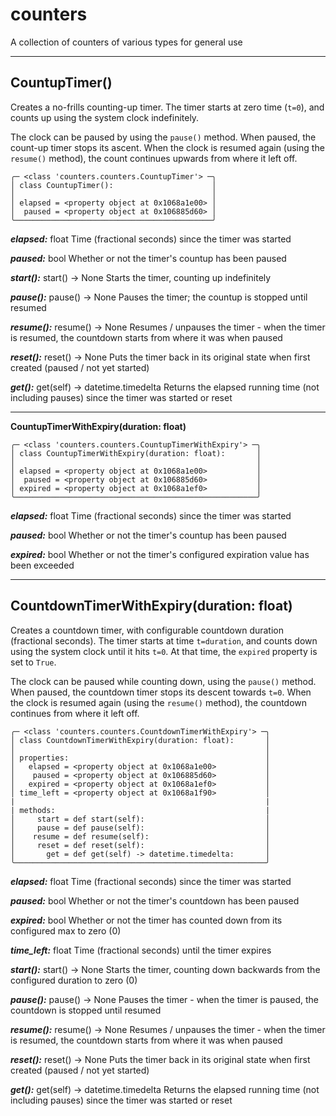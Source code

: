 # counters
A collection of counters of various types for general use

---
## CountupTimer()
Creates a no-frills counting-up timer. The timer starts at zero time (`t=0`), and counts up using the system clock indefinitely.

The clock can be paused by using the `pause()` method. When paused, the count-up timer stops its ascent. When the clock is resumed again (using the `resume()` method), the count continues upwards from where it left off.

```
╭─ <class 'counters.counters.CountupTimer'> ─╮
│ class CountupTimer():                      │
│                                            │
│ elapsed = <property object at 0x1068a1e00> │
│  paused = <property object at 0x106885d60> │
╰────────────────────────────────────────────╯
```

***elapsed:***
float
Time (fractional seconds) since the timer was started

***paused:***
bool
Whether or not the timer's countup has been paused

***start():***
start() -> None
Starts the timer, counting up indefinitely

***pause():***
pause() -> None
Pauses the timer; the countup is stopped until resumed

***resume():***
resume() -> None
Resumes / unpauses the timer - when the timer is resumed, the countdown starts from where it was when paused

***reset():***
reset() -> None
Puts the timer back in its original state when first created (paused / not yet started)

***get():***
get(self) -> datetime.timedelta
Returns the elapsed running time (not including pauses) since the timer was started or reset

---
**CountupTimerWithExpiry(duration: float)**

```
╭─ <class 'counters.counters.CountupTimerWithExpiry'> ─╮
│ class CountupTimerWithExpiry(duration: float):       │
│                                                      │
│ elapsed = <property object at 0x1068a1e00>           │
│  paused = <property object at 0x106885d60>           │
│ expired = <property object at 0x1068a1ef0>           │
╰──────────────────────────────────────────────────────╯
```

***elapsed:***
float
Time (fractional seconds) since the timer was started

***paused:***
bool
Whether or not the timer's countup has been paused

***expired:***
bool
Whether or not the timer's configured expiration value has been exceeded

---
## CountdownTimerWithExpiry(duration: float)
Creates a countdown timer, with configurable countdown duration (fractional seconds). The timer starts at time `t=duration`, and counts down using the system clock until it hits `t=0`. At that time, the `expired` property is set to `True`.

The clock can be paused while counting down, using the `pause()` method. When paused, the countdown timer stops its descent towards `t=0`. When the clock is resumed again (using the `resume()` method), the countdown continues from where it left off.

```
╭─ <class 'counters.counters.CountdownTimerWithExpiry'> ─╮
│ class CountdownTimerWithExpiry(duration: float):       │
│                                                        │
│ properties:                                            │
│   elapsed = <property object at 0x1068a1e00>           │
│    paused = <property object at 0x106885d60>           │
│   expired = <property object at 0x1068a1ef0>           │
│ time_left = <property object at 0x1068a1f90>           │
|                                                        |
| methods:                                               |
│     start = def start(self):                           │
│     pause = def pause(self):                           │
│    resume = def resume(self):                          │
│     reset = def reset(self):                           │
│       get = def get(self) -> datetime.timedelta:       │
╰────────────────────────────────────────────────────────╯
```

***elapsed:***
float
Time (fractional seconds) since the timer was started

***paused:***
bool
Whether or not the timer's countdown has been paused

***expired:***
bool
Whether or not the timer has counted down from its configured max to zero (0)

***time_left:***
float
Time (fractional seconds) until the timer expires

***start():***
start() -> None
Starts the timer, counting down backwards from the configured duration to zero (0)

***pause():***
pause() -> None
Pauses the timer - when the timer is paused, the countdown is stopped until resumed

***resume():***
resume() -> None
Resumes / unpauses the timer - when the timer is resumed, the countdown starts from where it was when paused

***reset():***
reset() -> None
Puts the timer back in its original state when first created (paused / not yet started)

***get():***
get(self) -> datetime.timedelta
Returns the elapsed running time (not including pauses) since the timer was started or reset
